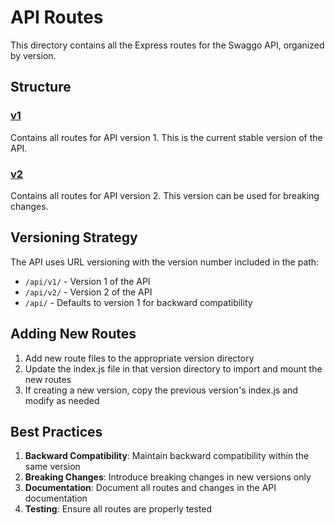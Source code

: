# API Routes

This directory contains all the Express routes for the Swaggo API, organized by version.

## Structure

### [v1](file:///c:/swaggo-testing/Swaggo/Website/Backend/Routes/api/v1)
Contains all routes for API version 1. This is the current stable version of the API.

### [v2](file:///c:/swaggo-testing/Swaggo/Website/Backend/Routes/api/v2)
Contains all routes for API version 2. This version can be used for breaking changes.

## Versioning Strategy

The API uses URL versioning with the version number included in the path:

- `/api/v1/` - Version 1 of the API
- `/api/v2/` - Version 2 of the API
- `/api/` - Defaults to version 1 for backward compatibility

## Adding New Routes

1. Add new route files to the appropriate version directory
2. Update the index.js file in that version directory to import and mount the new routes
3. If creating a new version, copy the previous version's index.js and modify as needed

## Best Practices

1. **Backward Compatibility**: Maintain backward compatibility within the same version
2. **Breaking Changes**: Introduce breaking changes in new versions only
3. **Documentation**: Document all routes and changes in the API documentation
4. **Testing**: Ensure all routes are properly tested